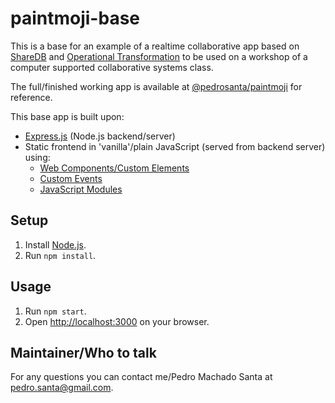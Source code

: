 # paintmoji-base
This is a base for an example of a realtime collaborative app based on [ShareDB](https://github.com/share/sharedb) and [Operational Transformation](https://en.wikipedia.org/wiki/Operational_transformation) to be used on a workshop of a computer supported collaborative systems class.

The full/finished working app is available at [@pedrosanta/paintmoji](https://github.com/pedrosanta/paintmoji) for reference.

This base app is built upon:
- [Express.js](https://expressjs.com) (Node.js backend/server)
- Static frontend in 'vanilla'/plain JavaScript (served from backend server) using:
  - [Web Components/Custom Elements](https://developer.mozilla.org/en-US/docs/Web/API/Web_components/Using_custom_elements)
  - [Custom Events](https://developer.mozilla.org/en-US/docs/Web/Events/Creating_and_triggering_events)
  - [JavaScript Modules](https://developer.mozilla.org/en-US/docs/Web/JavaScript/Guide/Modules)

## Setup

1. Install [Node.js](https://nodejs.org/en/download).
2. Run `npm install`.

## Usage

1. Run `npm start`.
2. Open [http://localhost:3000](http://localhost:3000) on your browser.

## Maintainer/Who to talk

For any questions you can contact me/Pedro Machado Santa at [pedro.santa@gmail.com](mailto:pedro.santa@gmail.com).
